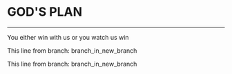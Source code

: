 # GOD'S PLAN

***

You either win with us or you watch us win

This line from branch: branch_in_new_branch

This line from branch: branch_in_new_branch


